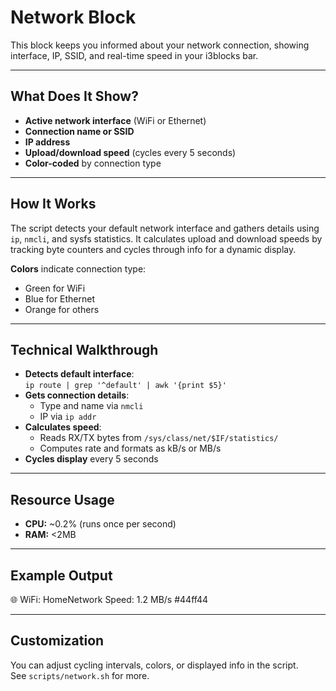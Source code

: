 # Network Block

This block keeps you informed about your network connection, showing interface, IP, SSID, and real-time speed in your i3blocks bar.

---

## What Does It Show?

- **Active network interface** (WiFi or Ethernet)
- **Connection name or SSID**
- **IP address**
- **Upload/download speed** (cycles every 5 seconds)
- **Color-coded** by connection type

---

## How It Works

The script detects your default network interface and gathers details using `ip`, `nmcli`, and sysfs statistics. It calculates upload and download speeds by tracking byte counters and cycles through info for a dynamic display.

**Colors** indicate connection type:  
- Green for WiFi  
- Blue for Ethernet  
- Orange for others

---

## Technical Walkthrough

- **Detects default interface**:  
  `ip route | grep '^default' | awk '{print $5}'`
- **Gets connection details**:  
  - Type and name via `nmcli`
  - IP via `ip addr`
- **Calculates speed**:  
  - Reads RX/TX bytes from `/sys/class/net/$IF/statistics/`
  - Computes rate and formats as kB/s or MB/s
- **Cycles display** every 5 seconds

---

## Resource Usage

- **CPU:** ~0.2% (runs once per second)
- **RAM:** <2MB

---

## Example Output
🌐 WiFi: HomeNetwork Speed: 1.2 MB/s #44ff44


---

## Customization

You can adjust cycling intervals, colors, or displayed info in the script.  
See `scripts/network.sh` for more.